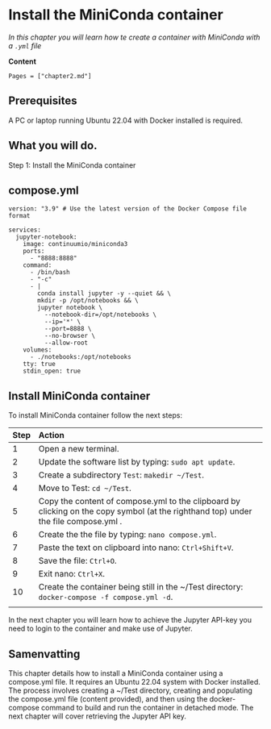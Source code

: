 # Install the MiniConda container

*In this chapter you will learn how te create a container with MiniConda with a `.yml` file*

**Content**

```@contents
Pages = ["chapter2.md"]
```
## Prerequisites

A PC or laptop running Ubuntu 22.04 with Docker installed is required.

## What you will do.

Step 1: Install the MiniConda container

## compose.yml

```
version: "3.9" # Use the latest version of the Docker Compose file format

services:
  jupyter-notebook:
    image: continuumio/miniconda3
    ports:
      - "8888:8888"
    command: 
      - /bin/bash
      - "-c"
      - |
        conda install jupyter -y --quiet && \
        mkdir -p /opt/notebooks && \
        jupyter notebook \
          --notebook-dir=/opt/notebooks \
          --ip='*' \
          --port=8888 \
          --no-browser \
          --allow-root
    volumes:
      - ./notebooks:/opt/notebooks 
    tty: true
    stdin_open: true
```

## Install MiniConda container

To install MiniConda container follow the next steps:

|Step        | Action      |
|:---------- | :---------- |
| 1 | Open a new terminal.|
| 2 | Update the software list by typing: `sudo apt update`. |
| 3 | Create a subdirectory `Test`: `makedir ~/Test`. |
| 4 | Move to Test: `cd ~/Test`. |
| 5 | Copy the content of compose.yml to the clipboard by clicking on the copy symbol (at the righthand top) under the file compose.yml . |
| 6 | Create the the file by typing: `nano compose.yml`. |
| 7 | Paste the text on clipboard into nano: `Ctrl+Shift+V`. |
| 8 | Save the file: `Ctrl+O`. |
| 9 | Exit nano: `Ctrl+X`. |
| 10 | Create the container being still in the ~/Test directory: `docker-compose -f compose.yml -d`. |
||

In the next chapter you will learn how to achieve the Jupyter API-key you need to login to the container and make use of Jupyter.

## Samenvatting

This chapter details how to install a MiniConda container using a compose.yml file.  It requires an Ubuntu 22.04 system with Docker installed. The process involves creating a ~/Test directory, creating and populating the compose.yml file (content provided), and then using the docker-compose command to build and run the container in detached mode.  The next chapter will cover retrieving the Jupyter API key.